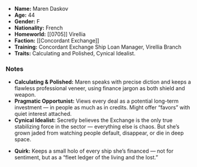 - **Name:** Maren Daskov
- **Age:** 44
- **Gender:** F 
- **Nationality:** French
- **Homeworld:** [[0705]] Virellia
- **Faction:** [[Concordant Exchange]]
- **Training:** Concordant Exchange Ship Loan Manager, Virellia Branch  
- **Traits:** Calculating and Polished, Cynical Idealist.
### Notes
- **Calculating & Polished:** Maren speaks with precise diction and keeps a flawless professional veneer, using finance jargon as both shield and weapon.
- **Pragmatic Opportunist:** Views every deal as a potential long-term investment — in people as much as in credits. Might offer “favors” with quiet interest attached.
- **Cynical Idealist:** Secretly believes the Exchange is the only true stabilizing force in the sector — everything else is chaos. But she’s grown jaded from watching people default, disappear, or die in deep space.
* **Quirk:** Keeps a small holo of every ship she’s financed — not for sentiment, but as a “fleet ledger of the living and the lost.”